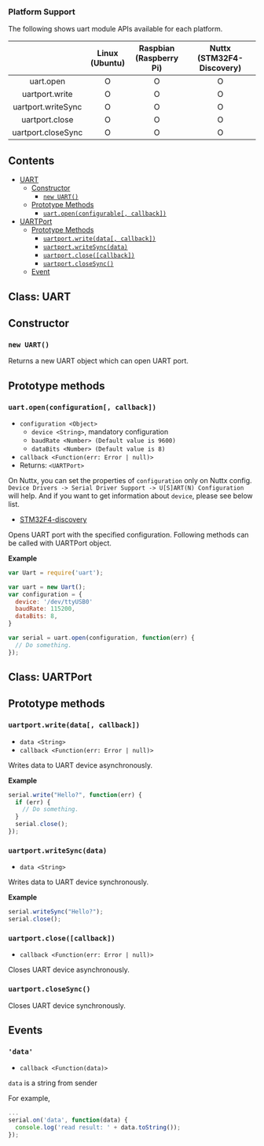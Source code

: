 ### Platform Support

The following shows uart module APIs available for each platform.

|  | Linux<br/>(Ubuntu) | Raspbian<br/>(Raspberry Pi) | Nuttx<br/>(STM32F4-Discovery) |
| :---: | :---: | :---: | :---: |
| uart.open | O | O | O |
| uartport.write | O | O | O |
| uartport.writeSync | O | O | O |
| uartport.close | O | O | O |
| uartport.closeSync | O | O | O |


## Contents
  * [UART](#uart)
    * [Constructor](#uart-constructor)
      * [`new UART()`](#new-uart)
    * [Prototype Methods](#uart-prototype-methods)
      * [`uart.open(configurable[, callback])`](#uart-open)
  * [UARTPort](#uartport)
    * [Prototype Methods](#uartport-prototype-methods)
      * [`uartport.write(data[, callback])`](#uartport-write)
      * [`uartport.writeSync(data)`](#uartport-write-sync)
      * [`uartport.close([callback])`](#uartport-close)
      * [`uartport.closeSync()`](#uartport-close-sync)
    * [Event](#uartport-event)


## Class: UART <a name="uart"></a>


## Constructor <a name="uart-constructor"></a>


### `new UART()` <a name="uart-new"></a>

Returns a new UART object which can open UART port.


## Prototype methods <a name="uart-prototype-methods"></a>


### `uart.open(configuration[, callback])` <a name="uart-open"></a>
* `configuration <Object>`
  * `device <String>`, mandatory configuration
  * `baudRate <Number> (Default value is 9600)`
  * `dataBits <Number> (Default value is 8)`
* `callback <Function(err: Error | null)>`
* Returns: `<UARTPort>`

On Nuttx, you can set the properties of `configuration` only on Nuttx config. `Device Drivers -> Serial Driver Support -> U[S]ART(N) Configuration` will help. And if you want to get information about `device`, please see below list.
  * [STM32F4-discovery](../targets/nuttx/stm32f4dis/IoT.js-API-Stm32f4dis.md#uart)

Opens UART port with the specified configuration. Following methods can be called with UARTPort object.


**Example**
```javascript
var Uart = require('uart');

var uart = new Uart();
var configuration = {
  device: '/dev/ttyUSB0'
  baudRate: 115200,
  dataBits: 8,
}

var serial = uart.open(configuration, function(err) {
  // Do something.
});
```


## Class: UARTPort <a name="uartport"></a>


## Prototype methods <a name="uartport-prototype-methods"></a>


### `uartport.write(data[, callback])` <a name="uartport-write"></a>
* `data <String>`
* `callback <Function(err: Error | null)>`

Writes data to UART device asynchronously.

**Example**
```javascript
serial.write("Hello?", function(err) {
  if (err) {
    // Do something.
  }
  serial.close();
});
```

### `uartport.writeSync(data)` <a name="uartport-write-sync"></a>
* `data <String>`

Writes data to UART device synchronously.

**Example**
```javascript
serial.writeSync("Hello?");
serial.close();
```


### `uartport.close([callback])` <a name="uartport-close"></a>
* `callback <Function(err: Error | null)>`

Closes UART device asynchronously.


### `uartport.closeSync()` <a name="uartport-close-sync"></a>

Closes UART device synchronously.


## Events <a name="uartport-event"></a>


### `'data'`
* `callback <Function(data)>`

 `data` is a string from sender

For example,
```javascript
...
serial.on('data', function(data) {
  console.log('read result: ' + data.toString());
});

```